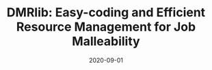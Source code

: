 ---
title: "DMRlib: Easy-coding and Efficient Resource Management for Job Malleability"
collection: publications
permalink: /publication/2020-09-01-DMRlib-Easy-coding-and-Efficient-Resource-Management-for-Job-Malleability
type: "journal"
date: 2020-09-01
venue: '<em>IEEE Transactions on Computers</em>(70), pp. 1443-1457'
paperurl: 'https://doi.org/10.1109/TC.2020.3022933'
citation: ' <strong>S. Iserte</strong>,  R. Mayo,  E. Quintana-Ortí, and  A. Peña, &quot;DMRlib: Easy-coding and Efficient Resource Management for Job Malleability.&quot; <em>IEEE Transactions on Computers</em>(70), pp. 1443-1457, Sep. 2020. ISSN: 0018-9340.'
---